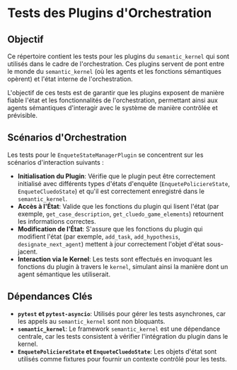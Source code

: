 # Tests des Plugins d'Orchestration

## Objectif

Ce répertoire contient les tests pour les plugins du `semantic_kernel` qui sont utilisés dans le cadre de l'orchestration. Ces plugins servent de pont entre le monde du `semantic_kernel` (où les agents et les fonctions sémantiques opèrent) et l'état interne de l'orchestration.

L'objectif de ces tests est de garantir que les plugins exposent de manière fiable l'état et les fonctionnalités de l'orchestration, permettant ainsi aux agents sémantiques d'interagir avec le système de manière contrôlée et prévisible.

## Scénarios d'Orchestration

Les tests pour le `EnqueteStateManagerPlugin` se concentrent sur les scénarios d'interaction suivants :

-   **Initialisation du Plugin**: Vérifie que le plugin peut être correctement initialisé avec différents types d'états d'enquête (`EnquetePoliciereState`, `EnqueteCluedoState`) et qu'il est correctement enregistré dans le `semantic_kernel`.
-   **Accès à l'État**: Valide que les fonctions du plugin qui lisent l'état (par exemple, `get_case_description`, `get_cluedo_game_elements`) retournent les informations correctes.
-   **Modification de l'État**: S'assure que les fonctions du plugin qui modifient l'état (par exemple, `add_task`, `add_hypothesis`, `designate_next_agent`) mettent à jour correctement l'objet d'état sous-jacent.
-   **Interaction via le Kernel**: Les tests sont effectués en invoquant les fonctions du plugin à travers le `kernel`, simulant ainsi la manière dont un agent sémantique les utiliserait.

## Dépendances Clés

-   **`pytest` et `pytest-asyncio`**: Utilisés pour gérer les tests asynchrones, car les appels au `semantic_kernel` sont non bloquants.
-   **`semantic_kernel`**: Le framework `semantic_kernel` est une dépendance centrale, car les tests consistent à vérifier l'intégration du plugin dans le kernel.
-   **`EnquetePoliciereState` et `EnqueteCluedoState`**: Les objets d'état sont utilisés comme fixtures pour fournir un contexte contrôlé pour les tests.

